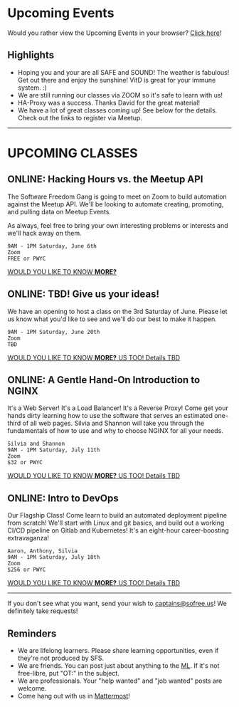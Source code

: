 # Upcoming Events

Would you rather view the Upcoming Events in your browser? [Click here](https://gitlab.com/sofreeus/sofreeus/blob/master/upcoming-events.md)!


## Highlights

* Hoping you and your are all SAFE and SOUND!  The weather is fabulous!  Get out there and enjoy the sunshine!  VitD is great for your immune system. :)
* We are still running our classes via ZOOM so it's safe to learn with us! 
* HA-Proxy was a success. Thanks David for the great material!
* We have a lot of great classes coming up!  See below for the details.  Check out the links to register via Meetup.

---

# UPCOMING CLASSES


## ONLINE: Hacking Hours vs. the Meetup API

The Software Freedom Gang is going to meet on Zoom to build automation against the Meetup API. We'll be looking to automate creating, promoting, and pulling data on Meetup Events.

As always, feel free to bring your own interesting problems or interests and we'll hack away on them.

    9AM - 1PM Saturday, June 6th
    Zoom
    FREE or PWYC

[WOULD YOU LIKE TO KNOW **MORE?**](https://www.meetup.com/sofreeus/events/270753057/)

## ONLINE: TBD! Give us your ideas!

We have an opening to host a class on the 3rd Saturday of June. Please let us know what you'd like to see and we'll do our best to make it happen.

    9AM - 1PM Saturday, June 20th
    Zoom
    TBD

[WOULD YOU LIKE TO KNOW **MORE?** US TOO! Details TBD](https://www.meetup.com/sofreeus)

## ONLINE: A Gentle Hand-On Introduction to NGINX

It's a Web Server! It's a Load Balancer! It's a Reverse Proxy! Come get your hands dirty learning how to use the software that serves an estimated one-third of all web pages. Silvia and Shannon will take you through the fundamentals of how to use and why to choose NGINX for all your needs.

    Silvia and Shannon
    9AM - 1PM Saturday, July 11th
    Zoom
    $32 or PWYC

[WOULD YOU LIKE TO KNOW **MORE?** US TOO! Details TBD](https://www.meetup.com/sofreeus)

## ONLINE: Intro to DevOps

Our Flagship Class! Come learn to build an automated deployment pipeline from scratch! We'll start with Linux and git basics, and build out a working CI/CD pipeline on Gitlab and Kubernetes! It's an eight-hour career-boosting extravaganza!

    Aaron, Anthony, Silvia
    9AM - 1PM Saturday, July 18th
    Zoom
    $256 or PWYC

[WOULD YOU LIKE TO KNOW **MORE?** US TOO! Details TBD](https://www.meetup.com/sofreeus)

---

If you don't see what you want, send your wish to captains@sofree.us! We definitely take requests!

## Reminders

* We are lifelong learners. Please share learning opportunities, even if they're not produced by SFS.
* We are friends. You can post just about anything to the [ML](http://lists.sofree.us/cgi-bin/mailman/listinfo/sfs). If it's not free-libre, put "OT:" in the subject.
* We are professionals. Your "help wanted" and "job wanted" posts are welcome.
* Come hang out with us in [Mattermost](https://mm.sofree.us/sfs-team/channels/town-square)!
